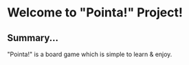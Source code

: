 # Welcome to "Pointa!" Project!

## Summary...
"Pointa!" is a board game which is simple to learn & enjoy.
